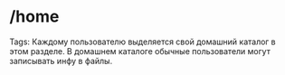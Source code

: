 # /home

Tags: Каждому пользователю выделяется свой домашний каталог в этом разделе. В домашнем каталоге обычные пользователи могут записывать инфу в файлы.